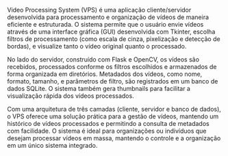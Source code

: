 Video Processing System (VPS) é uma aplicação cliente/servidor desenvolvida para processamento e organização de vídeos de maneira eficiente e estruturada. O sistema permite que o usuário envie vídeos através de uma interface gráfica (GUI) desenvolvida com Tkinter, escolha filtros de processamento (como escala de cinza, pixelização e detecção de bordas), e visualize tanto o vídeo original quanto o processado.

No lado do servidor, construído com Flask e OpenCV, os vídeos são recebidos, processados conforme os filtros escolhidos e armazenados de forma organizada em diretórios. Metadados dos vídeos, como nome, formato, tamanho, e parâmetros de filtro, são registrados em um banco de dados SQLite. O sistema também gera thumbnails para facilitar a visualização rápida dos vídeos processados.

Com uma arquitetura de três camadas (cliente, servidor e banco de dados), o VPS oferece uma solução prática para a gestão de vídeos, mantendo um histórico de vídeos processados e permitindo a consulta de metadados com facilidade. O sistema é ideal para organizações ou indivíduos que desejam processar vídeos em massa, mantendo o controle e a organização em um único sistema integrado.